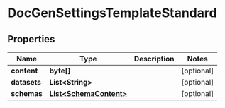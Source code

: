 
# DocGenSettingsTemplateStandard

## Properties
Name | Type | Description | Notes
------------ | ------------- | ------------- | -------------
**content** | **byte[]** |  |  [optional]
**datasets** | **List&lt;String&gt;** |  |  [optional]
**schemas** | [**List&lt;SchemaContent&gt;**](SchemaContent.md) |  |  [optional]



